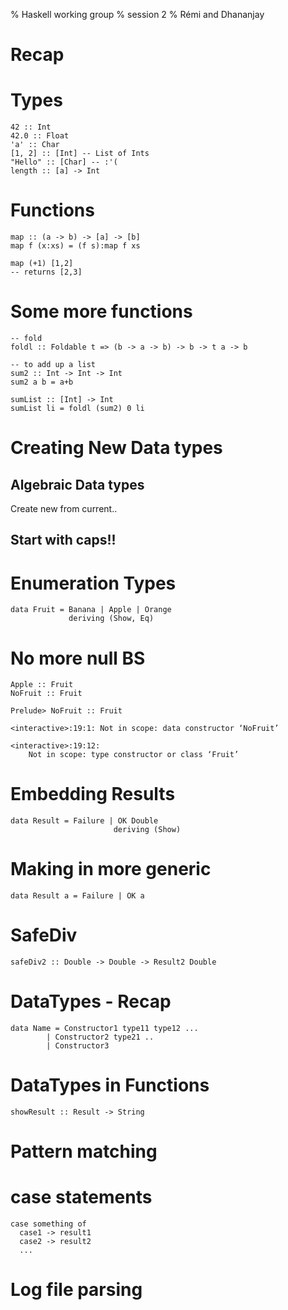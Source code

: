 % Haskell working group 
% session 2
% Rémi and Dhananjay

# Recap

# Types

~~~{haskell}
42 :: Int
42.0 :: Float
'a' :: Char
[1, 2] :: [Int] -- List of Ints
"Hello" :: [Char] -- :'(
length :: [a] -> Int
~~~~

# Functions

~~~{haskell}
map :: (a -> b) -> [a] -> [b]
map f (x:xs) = (f s):map f xs

map (+1) [1,2]
-- returns [2,3]
~~~

# Some more functions

~~~{haskell}
-- fold
foldl :: Foldable t => (b -> a -> b) -> b -> t a -> b

-- to add up a list
sum2 :: Int -> Int -> Int
sum2 a b = a+b

sumList :: [Int] -> Int
sumList li = foldl (sum2) 0 li
~~~

# Creating New Data types
## Algebraic Data types
Create new from current..

## Start with caps!!

# Enumeration Types

~~~{haskell}
data Fruit = Banana | Apple | Orange
             deriving (Show, Eq)
~~~

# No more null BS

~~~{haskell}
Apple :: Fruit
NoFruit :: Fruit
~~~

~~~{haskell}
Prelude> NoFruit :: Fruit

<interactive>:19:1: Not in scope: data constructor ‘NoFruit’

<interactive>:19:12:
    Not in scope: type constructor or class ‘Fruit’
~~~

# Embedding Results

~~~{haskell}
data Result = Failure | OK Double
                       deriving (Show)
~~~

# Making in more generic
~~~{haskell}
data Result a = Failure | OK a
~~~

# SafeDiv
~~~{haskell}
safeDiv2 :: Double -> Double -> Result2 Double
~~~

# DataTypes - Recap
~~~{haskell}
data Name = Constructor1 type11 type12 ...
        | Constructor2 type21 ..
        | Constructor3
~~~

# DataTypes in Functions
~~~{haskell}
showResult :: Result -> String
~~~

# Pattern matching

# case statements
~~~{haskell}
case something of
  case1 -> result1
  case2 -> result2
  ...
~~~

# Log file parsing

